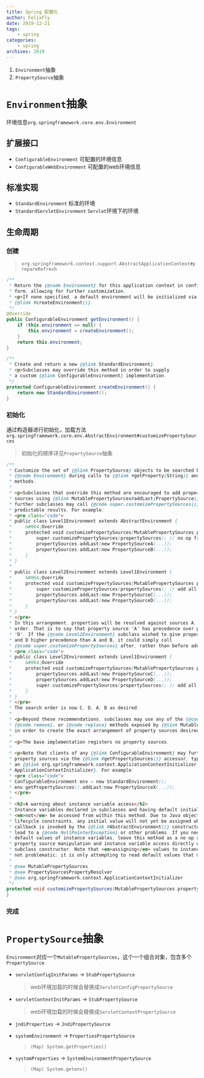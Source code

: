```yaml
---
title: Spring 配置化
author: FelixFly
date: 2019-12-21
tags:
    - spring
categories: 
    - spring
archives: 2019
---
```


1.   `Environment`抽象
2.   `PropertySource`抽象

<!-- more -->

# `Environment`抽象

环境信息`org.springframework.core.env.Environment`

## 扩展接口

* `ConfigurableEnvironment` 可配置的环境信息
* `ConfigurableWebEnvironment` 可配置的web环境信息

## 标准实现 

* `StandardEnvironment` 标准的环境
* `StandardServletEnvironment` `Servlet`环境下的环境

## 生命周期

### 创建

> `org.springframework.context.support.AbstractApplicationContext#prepareRefresh`

```java
/**
 * Return the {@code Environment} for this application context in configurable
 * form, allowing for further customization.
 * <p>If none specified, a default environment will be initialized via
 * {@link #createEnvironment()}.
 */
@Override
public ConfigurableEnvironment getEnvironment() {
    if (this.environment == null) {
        this.environment = createEnvironment();
    }
    return this.environment;
}

/**
 * Create and return a new {@link StandardEnvironment}.
 * <p>Subclasses may override this method in order to supply
 * a custom {@link ConfigurableEnvironment} implementation.
 */
protected ConfigurableEnvironment createEnvironment() {
    return new StandardEnvironment();
}
```

### 初始化

通过构造器进行初始化，加载方法`org.springframework.core.env.AbstractEnvironment#customizePropertySources`

> 初始化的顺序详见`PropertySource`抽象

```java
/**
 * Customize the set of {@link PropertySource} objects to be searched by this
 * {@code Environment} during calls to {@link #getProperty(String)} and related
 * methods.
 *
 * <p>Subclasses that override this method are encouraged to add property
 * sources using {@link MutablePropertySources#addLast(PropertySource)} such that
 * further subclasses may call {@code super.customizePropertySources()} with
 * predictable results. For example:
 * <pre class="code">
 * public class Level1Environment extends AbstractEnvironment {
 *     &#064;Override
 *     protected void customizePropertySources(MutablePropertySources propertySources) {
 *         super.customizePropertySources(propertySources); // no-op from base class
 *         propertySources.addLast(new PropertySourceA(...));
 *         propertySources.addLast(new PropertySourceB(...));
 *     }
 * }
 *
 * public class Level2Environment extends Level1Environment {
 *     &#064;Override
 *     protected void customizePropertySources(MutablePropertySources propertySources) {
 *         super.customizePropertySources(propertySources); // add all from superclass
 *         propertySources.addLast(new PropertySourceC(...));
 *         propertySources.addLast(new PropertySourceD(...));
 *     }
 * }
 * </pre>
 * In this arrangement, properties will be resolved against sources A, B, C, D in that
 * order. That is to say that property source "A" has precedence over property source
 * "D". If the {@code Level2Environment} subclass wished to give property sources C
 * and D higher precedence than A and B, it could simply call
 * {@code super.customizePropertySources} after, rather than before adding its own:
 * <pre class="code">
 * public class Level2Environment extends Level1Environment {
 *     &#064;Override
 *     protected void customizePropertySources(MutablePropertySources propertySources) {
 *         propertySources.addLast(new PropertySourceC(...));
 *         propertySources.addLast(new PropertySourceD(...));
 *         super.customizePropertySources(propertySources); // add all from superclass
 *     }
 * }
 * </pre>
 * The search order is now C, D, A, B as desired.
 *
 * <p>Beyond these recommendations, subclasses may use any of the {@code add&#42;},
 * {@code remove}, or {@code replace} methods exposed by {@link MutablePropertySources}
 * in order to create the exact arrangement of property sources desired.
 *
 * <p>The base implementation registers no property sources.
 *
 * <p>Note that clients of any {@link ConfigurableEnvironment} may further customize
 * property sources via the {@link #getPropertySources()} accessor, typically within
 * an {@link org.springframework.context.ApplicationContextInitializer
 * ApplicationContextInitializer}. For example:
 * <pre class="code">
 * ConfigurableEnvironment env = new StandardEnvironment();
 * env.getPropertySources().addLast(new PropertySourceX(...));
 * </pre>
 *
 * <h2>A warning about instance variable access</h2>
 * Instance variables declared in subclasses and having default initial values should
 * <em>not</em> be accessed from within this method. Due to Java object creation
 * lifecycle constraints, any initial value will not yet be assigned when this
 * callback is invoked by the {@link #AbstractEnvironment()} constructor, which may
 * lead to a {@code NullPointerException} or other problems. If you need to access
 * default values of instance variables, leave this method as a no-op and perform
 * property source manipulation and instance variable access directly within the
 * subclass constructor. Note that <em>assigning</em> values to instance variables is
 * not problematic; it is only attempting to read default values that must be avoided.
 *
 * @see MutablePropertySources
 * @see PropertySourcesPropertyResolver
 * @see org.springframework.context.ApplicationContextInitializer
 */
protected void customizePropertySources(MutablePropertySources propertySources) {
}
```



### 完成

# `PropertySource`抽象

`Environment`对应一个`MutablePropertySources`，这个一个组合对象，包含多个`PropertySource`

* `servletConfigInitParams` -> `StubPropertySource`

  > web环境加载的时候会替换成`ServletConfigPropertySource`

* `servletContextInitParams` -> `StubPropertySource`

  > web环境加载的时候会替换成`ServletContextPropertySource`

* `jndiProperties` -> `JndiPropertySource`

* `systemEnvironment` -> `PropertiesPropertySource`

  > `(Map) System.getProperties()`

* `systemProperties` -> `SystemEnvironmentPropertySource`

  > `(Map) System.getenv()`





